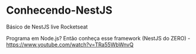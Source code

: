# Conhecendo-NestJS
Básico de NestJS live Rocketseat


Programa em Node.js? Então conheça esse framework (NestJS do ZERO) - https://www.youtube.com/watch?v=TRa55WbWnvQ
